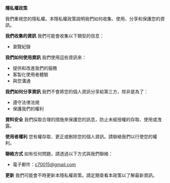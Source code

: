**隱私權政策**

我們重視您的隱私權。本隱私權政策說明我們如何收集、使用、分享和保護您的資訊。

**我們收集的資訊**
我們可能會收集以下類型的信息：
- 瀏覽紀錄

**我們如何使用資訊**
我們使用這些資訊來：
- 提供和改進我們的服務
- 客製化使用者體驗
- 與您溝通

**我們如何分享資訊**
我們不會將您的個人資訊分享給第三方，除非是為了：
- 遵守法律法規
- 保護我們的權利

**資料安全**
我們採取合理的措施來保護您的訊息，防止未經授權的存取、使用或洩露。

**使用者權利**
您有權存取、更正或刪除您的個人資訊。請聯絡我們以行使您的權利。

**聯絡方式**
如有任何問題，請透過以下方式與我們聯絡：
- 電子郵件：c70015@gmail.com

**更新**
我們可能會不時更新本隱私權政策。請定期查看本政策以了解最新資訊。

